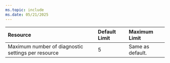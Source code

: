 ```yaml
---
ms.topic: include
ms.date: 05/21/2025
---
```


| Resource | Default Limit | Maximum Limit |
|:---|:---|:---|
| Maximum number of diagnostic settings per resource | 5 | Same as default. |

